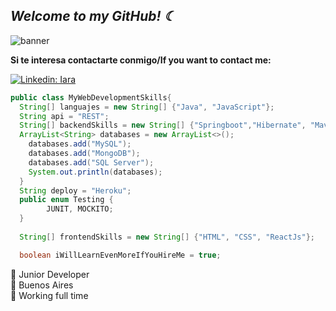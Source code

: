 <h2><em> Welcome to my GitHub! ☾  </em></h2>

![banner](https://user-images.githubusercontent.com/59573205/93002431-6f5d8000-f50d-11ea-9bab-f472b5b173f2.png)

**Si te interesa contactarte conmigo/If you want to contact me:** 

[![Linkedin: Iara](https://img.shields.io/badge/-Iara-blue?style=flat-square&logo=Linkedin&logoColor=white&link=https://www.linkedin.com/in/iararoldan/)](https://www.linkedin.com/in/iararoldan/)

```java 
public class MyWebDevelopmentSkills{
  String[] languajes = new String[] {"Java", "JavaScript"}; 
  String api = "REST";
  String[] backendSkills = new String[] {"Springboot","Hibernate", "Maven", "Spring Security", "JSON Web Token"};
  ArrayList<String> databases = new ArrayList<>();
    databases.add("MySQL");
    databases.add("MongoDB");
    databases.add("SQL Server");
    System.out.println(databases);
  }
  String deploy = "Heroku"; 
  public enum Testing {
        JUNIT, MOCKITO;
  }
  
  String[] frontendSkills = new String[] {"HTML", "CSS", "ReactJs"};

  boolean iWillLearnEvenMoreIfYouHireMe = true; 

```
🔮 Junior Developer<br>
🏡 Buenos Aires<br>
📡 Working full time <br>
